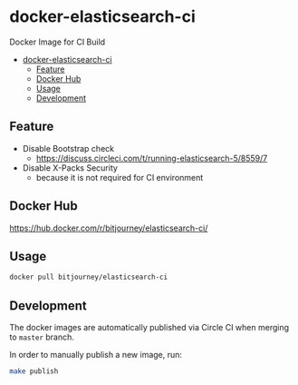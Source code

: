 # docker-elasticsearch-ci

Docker Image for CI Build

<!-- TOC -->

- [docker-elasticsearch-ci](#docker-elasticsearch-ci)
  - [Feature](#feature)
  - [Docker Hub](#docker-hub)
  - [Usage](#usage)
  - [Development](#development)

<!-- /TOC -->
<!-- TOC generated by https://marketplace.visualstudio.com/items?itemName=AlanWalk.markdown-toc -->

## Feature

- Disable Bootstrap check
  - https://discuss.circleci.com/t/running-elasticsearch-5/8559/7
- Disable X-Packs Security
  - because it is not required for CI environment

## Docker Hub

https://hub.docker.com/r/bitjourney/elasticsearch-ci/

## Usage

```sh
docker pull bitjourney/elasticsearch-ci
```

## Development

The docker images are automatically published via Circle CI when merging to `master` branch.

In order to manually publish a new image, run:

```sh
make publish
```
